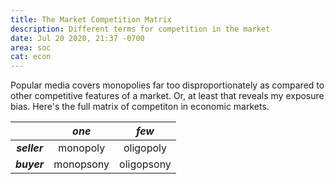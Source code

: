 ```yaml
---
title: The Market Competition Matrix
description: Different terms for competition in the market
date: Jul 20 2020, 21:37 -0700
area: soc
cat: econ
---
```


Popular media covers monopolies far too disproportionately as compared to other
competitive features of a market. Or, at least that reveals my exposure bias.
Here's the full matrix of competiton in economic markets.

|              |   _one_   |   _few_    |
| :----------: | :-------: | :--------: |
| **_seller_** | monopoly  | oligopoly  |
| **_buyer_**  | monopsony | oligopsony |
